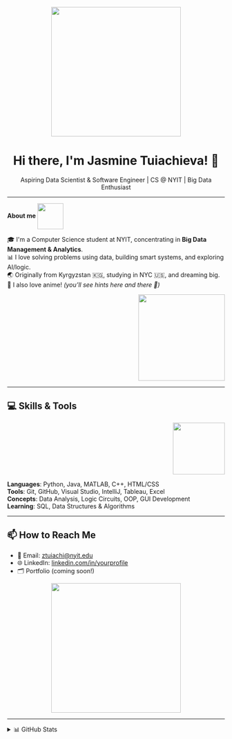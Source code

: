 <!-- Anime GIF header (optional welcome animation) -->
<p align="center">
  <img src="https://media.giphy.com/media/v1.Y2lkPTc5MGI3NjExempvNnlocjQycHdiM3RndDl0YnVnNWl6Z3pxcmYzZnRlb3ppYngxZCZlcD12MV9naWZzX3NlYXJjaCZjdD1n/FWAcpJsFT9mvrv0e7a/giphy.gif" width="300"/>
</p>

<h1 align="center">Hi there, I'm Jasmine Tuiachieva! 🌸</h1>

<p align="center">
  Aspiring Data Scientist & Software Engineer | CS @ NYIT | Big Data Enthusiast
</p>

---

<p>
  <strong>About me</strong> 
  <img src= "https://i.pinimg.com/736x/7d/e3/dc/7de3dc927561e80e7e0caf762133ee2d.jpg" width="60" style="vertical-align:middle;"/>
</p>

🎓 I'm a Computer Science student at NYIT, concentrating in **Big Data Management & Analytics**.  
📊 I love solving problems using data, building smart systems, and exploring AI/logic.  
🌏 Originally from Kyrgyzstan 🇰🇬, studying in NYC 🇺🇸, and dreaming big.  
💖 I also love anime! *(you’ll see hints here and there 👀)*
<p align="right">
  <img src="https://media.giphy.com/media/v1.Y2lkPTc5MGI3NjExempvNnlocjQycHdiM3RndDl0YnVnNWl6Z3pxcmYzZnRlb3ppYngxZCZlcD12MV9naWZzX3NlYXJjaCZjdD1n/u2Hq7bqjWWL8oWFz1T/giphy.gif" width="200"/>
</p>

---


## 💻 Skills & Tools

<!-- Optional animated skill GIF -->
<p align="right">
  <img src="https://media.giphy.com/media/QNFhOolVeCzPQ2Mx85/giphy.gif](https://i.pinimg.com/736x/3e/47/d2/3e47d21c8a3a4a25b7d8966cfbf71bf3.jpg" width="120"/>
</p>

**Languages**: Python, Java, MATLAB, C++, HTML/CSS  
**Tools**: Git, GitHub, Visual Studio, IntelliJ, Tableau, Excel  
**Concepts**: Data Analysis, Logic Circuits, OOP, GUI Development  
**Learning**: SQL, Data Structures & Algorithms

---

## 📫 How to Reach Me

- 📧 Email: [ztuiachi@nyit.edu](mailto:ztuiachi@nyit.edu)  
- 🌐 LinkedIn: [linkedin.com/in/yourprofile](https://www.linkedin.com/in/jasmine-tuiachieva-6338a5259/) 
- 🗂 Portfolio (coming soon!)

<!-- Chill anime footer -->
<p align="center">
  <img src="https://media3.giphy.com/media/v1.Y2lkPTc5MGI3NjExZTR1cDJvcHk1eXF6Z2d6N3ZuZnJ0MDdzanV1eTRtZHF0NWwxdjNlaCZlcD12MV9pbnRlcm5hbF9naWZfYnlfaWQmY3Q9Zw/dKBES1ypGwZdyFQBQ7/giphy.gif" width="300"/>
</p>

---

<!-- GitHub stats section (optional) -->
<details>
  <summary>📊 GitHub Stats</summary>
  <br/>
  <img src="https://github-readme-stats.vercel.app/api?username=mikaisloyal&show_icons=true&theme=tokyonight"/>
</details>

